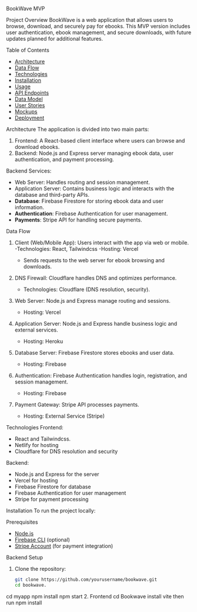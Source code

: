 BookWave MVP

Project Overview
BookWave is a web application that allows users to browse, download, and securely pay for ebooks. This MVP version includes user authentication, ebook management, and secure downloads, with future updates planned for additional features.

Table of Contents
- [Architecture](#architecture)
- [Data Flow](#data-flow)
- [Technologies](#technologies)
- [Installation](#installation)
- [Usage](#usage)
- [API Endpoints](#api-endpoints)
- [Data Model](#data-model)
- [User Stories](#user-stories)
- [Mockups](#mockups)
- [Deployment](#deployment)
  
Architecture
The application is divided into two main parts:
1. Frontend: A React-based client interface where users can browse and download ebooks.
2. Backend: Node.js and Express server managing ebook data, user authentication, and payment processing.

Backend Services:
- Web Server: Handles routing and session management.
- Application Server: Contains business logic and interacts with the database and third-party APIs.
- **Database**: Firebase Firestore for storing ebook data and user information.
- **Authentication**: Firebase Authentication for user management.
- **Payments**: Stripe API for handling secure payments.

Data Flow
1. Client (Web/Mobile App): Users interact with the app via web or mobile.
   -Technologies: React, Tailwindcss
   -Hosting: Vercel
   - Sends requests to the web server for ebook browsing and downloads.
   
2. DNS Firewall: Cloudflare handles DNS and optimizes performance.
   - Technologies: Cloudflare (DNS resolution, security).
   
3. Web Server: Node.js and Express manage routing and sessions.
   - Hosting: Vercel
   
4. Application Server: Node.js and Express handle business logic and external services.
   - Hosting: Heroku
   
5. Database Server: Firebase Firestore stores ebooks and user data.
   - Hosting: Firebase
   
6. Authentication: Firebase Authentication handles login, registration, and session management.
   - Hosting: Firebase
   
7. Payment Gateway: Stripe API processes payments.
   - Hosting: External Service (Stripe)

Technologies
Frontend:
- React and Tailwindcss.
- Netlify for hosting
- Cloudflare for DNS resolution and security

Backend:
- Node.js and Express for the server
- Vercel for hosting
- Firebase Firestore for database
- Firebase Authentication for user management
- Stripe for payment processing

Installation
To run the project locally:

Prerequisites
- [Node.js](https://nodejs.org/)
- [Firebase CLI](https://firebase.google.com/docs/cli) (optional)
- [Stripe Account](https://stripe.com/) (for payment integration)

Backend Setup
1. Clone the repository:
   ```bash
   git clone https://github.com/yourusername/bookwave.git
   cd bookwave. 
cd myapp
npm install
npm start
2. Frontend cd Bookwave install vite then run 
npm install




